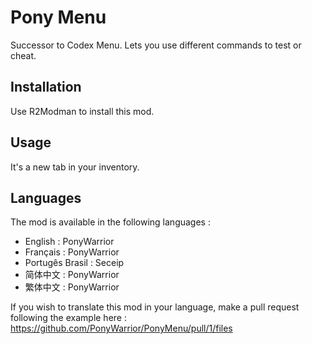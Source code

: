# Pony Menu

Successor to Codex Menu. Lets you use different commands to test or cheat. 

## Installation

Use R2Modman to install this mod.

## Usage

It's a new tab in your inventory.

## Languages

The mod is available in the following languages :

- English : PonyWarrior
- Français : PonyWarrior
- Portugês Brasil : Seceip
- 简体中文 : PonyWarrior
- 繁体中文 : PonyWarrior

If you wish to translate this mod in your language, make a pull request following the example here : https://github.com/PonyWarrior/PonyMenu/pull/1/files